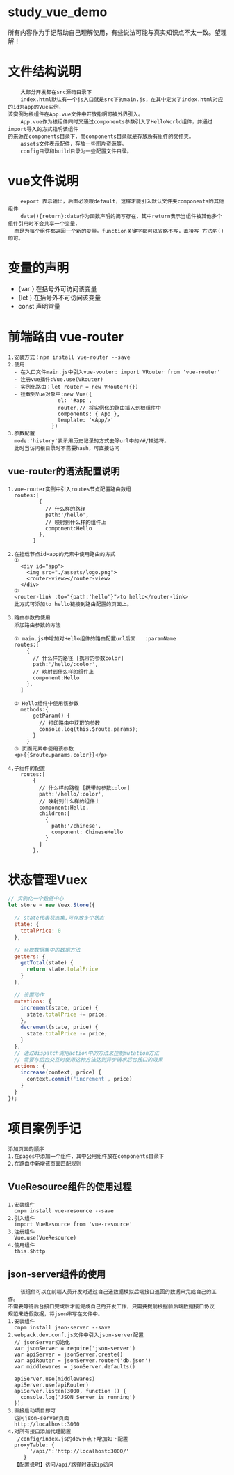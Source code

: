 # study_vue_demo

所有内容作为手记帮助自己理解使用，有些说法可能与真实知识点不太一致。望理解！

# 文件结构说明
        大部分开发都在src源码目录下
        index.html默认有一个js入口就是src下的main.js，在其中定义了index.html对应的id为app的Vue实例，
    该实例为根组件在App.vue文件中开放指明可被外界引入。
        App.vue作为根组件同时又通过components参数引入了HelloWorld组件，并通过import导入的方式指明该组件
    的来源在components目录下，而components目录就是存放所有组件的文件夹。
        assets文件表示配件，存放一些图片资源等。
        config目录和build目录为一些配置文件目录。
        
# vue文件说明
        export 表示输出，后面必须跟default，这样才能引入默认文件夹components的其他组件
        data(){return}:data作为函数声明的简写存在，其中return表示当组件被其他多个组件引用时不会共享一个变量，
      而是为每个组件都返回一个新的变量。function关键字都可以省略不写，直接写 方法名() 即可。
        
# 变量的声明
  - {var  }  在括号外可访问该变量
  - {let  }  在括号外不可访问该变量
  - const    声明常量

# 前端路由 vue-router
    1.安装方式：npm install vue-router --save
    2.使用
      - 在入口文件main.js中引入vue-vouter: import VRouter from 'vue-router'
      - 注册vue插件:Vue.use(VRouter)
      - 实例化路由：let router = new VRouter({})
      - 挂载到Vue对象中:new Vue({
                    el: '#app',
                    router,// 将实例化的路由插入到根组件中
                    components: { App },
                    template: '<App/>'
                  })
    3.参数配置
      mode:'history'表示用历史记录的方式去除url中的/#/描述符。
      此时当访问根目录时不需要hash，可直接访问
                  
## vue-router的语法配置说明
    1.vue-router实例中引入routes节点配置路由数组
      routes:[
              {
                // 什么样的路径
                path:'/hello',
                // 映射到什么样的组件上
                component:Hello
              },
            ]
            
    2.在挂载节点id=app的元素中使用路由的方式
      ①
        <div id="app">
          <img src="./assets/logo.png">
          <router-view></router-view>
        </div>
      ②
      <router-link :to="{path:'hello'}">to hello</router-link>
      此方式可添加to hello链接到路由配置的页面上。
      
    3.路由参数的使用
      添加路由参数的方法
      
      ① main.js中增加对Hello组件的路由配置url后面   :paramName
      routes:[
          {
            // 什么样的路径 [携带的参数color]
            path:'/hello/:color',
            // 映射到什么样的组件上
            component:Hello
          },
        ]
        
      ② Hello组件中使用该参数
        methods:{
            getParam() {
              // 打印路由中获取的参数
              console.log(this.$route.params);
            }
          }
      ③ 页面元素中使用该参数
      <p>{{$route.params.color}}</p>
    
    4.子组件的配置
        routes:[
            {
              // 什么样的路径 [携带的参数color]
              path:'/hello/:color',
              // 映射到什么样的组件上
              component:Hello,
              children:[
                {
                  path:'/chinese',
                  component: ChineseHello
                }
              ]
            },

# 状态管理Vuex
```js
// 实例化一个数据中心
let store = new Vuex.Store({

  // state代表状态集,可存放多个状态
  state: {
    totalPrice: 0
  },

  // 获取数据集中的数据方法
  getters: {
    getTotal(state) {
      return state.totalPrice
    }
  },

  // 设置动作
  mutations: {
    increment(state, price) {
      state.totalPrice += price;
    },
    decrement(state, price) {
      state.totalPrice -= price;
    }
  },
  // 通过dispatch调用action中的方法来控制mutation方法
  // 需要与后台交互时使用这种方法达到异步请求后台接口的效果
  actions: {
    increase(context, price) {
      context.commit('increment', price)
    }
  }
});
```

# 项目案例手记
    添加页面的顺序
    1.在pages中添加一个组件，其中公用组件放在components目录下
    2.在路由中新增该页面匹配规则

## VueResource组件的使用过程
    1.安装组件
      cnpm install vue-resource --save
    2.引入组件   
      import VueResource from 'vue-resource'
    3.注册组件
      Vue.use(VueResource)
    4.使用组件
      this.$http

## json-server组件的使用
        该组件可以在前端人员开发时通过自己造数据模拟后端接口返回的数据来完成自己的工作。
    不需要等待后台接口完成后才能完成自己的开发工作，只需要提前根据前后端数据接口协议
    规范来造假数据，将json串写在文件中。
    1.安装组件
      cnpm install json-server --save
    2.webpack.dev.conf.js文件中引入json-server配置
      // jsonServer初始化
      var jsonServer = require('json-server')
      var apiServer = jsonServer.create()
      var apiRouter = jsonServer.router('db.json')
      var middlewares = jsonServer.defaults()
      
      apiServer.use(middlewares)
      apiServer.use(apiRouter)
      apiServer.listen(3000, function () {
        console.log('JSON Server is running')
      });
    3.直接启动项目即可
      访问json-server页面
      http://localhost:3000
    4.对所有接口添加代理配置
       /config/index.js的dev节点下增加如下配置
      proxyTable: {
           '/api/':'http://localhost:3000/'
         }
      【配置说明】访问/api/路径时走该ip访问
